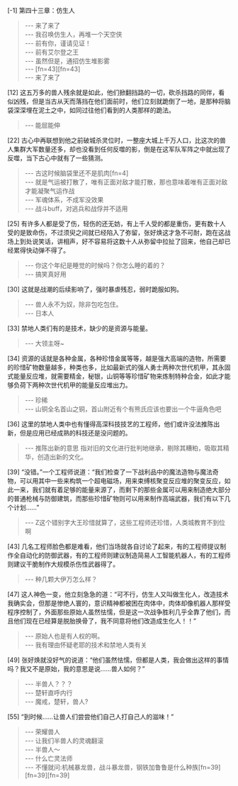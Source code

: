 
[-1] 第四十三章：仿生人
>--- 来了来了<br>
>--- 我召唤仿生人，再堆一个天空侠<br>
>--- 前有你，谨请见证！<br>
>--- 前有艾尔登之王<br>
>--- 虽然但是，通招仿生堆影雾<br>
>--- [fn=43][fn=43]<br>
>--- 来了来了<br>

[12] 这五万多的兽人残余就是如此，他们掀翻挡路的一切，砍杀挡路的同伴，看似凶残，但是当古从天而落挡在他们面前时，他们立刻就跪倒了一地，是那种将脑袋深深埋在泥土之中，如同过往他们看到的人类那样的跪法。
>--- 能屈能伸<br>

[22] 古心中再联想到他之前破城杀灵位时，一整座大城上千万人口，比这次的兽人集群大军数量还多，却也没看到任何反噬的影，倒是在这军队军阵之中就出现了反噬，当下古心中就有了一些猜测。
>--- 古这时候脑袋里还不是肌肉[fn=4]<br>
>--- 就是气运被打散了，唯有正面对敌才能打散，那也意味着唯有正面对敌才能凝聚气运作战<br>
>--- 军魂体系，不成军没效果<br>
>--- 战斗buff，对逃兵和战俘并不适用<br>

[25] 有许多人都是受了伤，轻伤的还无妨，有上千人受的都是重伤，更有数十人受的是致命伤，不过须臾之间就已经陷入了弥留，张好焕这才急不可耐，跑在这战场上到处说笑话，讲相声，好不容易将这数十人从弥留中拉扯了回来，他自己却已经累得快动弹不得了。
>--- 你这个年纪是睡觉的时候吗？你怎么睡的着的？<br>
>--- 搞笑真好用<br>

[30] 这就是战潮的后续影响了，强时暴虐残忍，弱时跪服如狗。
>--- 兽人永不为奴，除非包吃包住。<br>
>--- 日本人<br>

[33] 禁地人类们有的是技术，缺少的是资源与能量。
>--- 大领主呀~<br>

[34] 资源的话就是各种金属，各种珍惜金属等等，越是强大高端的造物，所需要的珍惜矿物数量越多，种类也多，比如最新式的强人勇士两种次世代机甲，其永固式能量反应堆，就需要精金，秘银，山铜等等珍惜矿物来炼制特种合金，如此才能够负荷下两种次世代机甲的能量反应堆出力。
>--- 珍稀<br>
>--- 山铜全名首山之铜，首山附近有个有熊氏应该也要出一个牛逼角色吧<br>

[36] 这里的禁地人类中也有懂得高深科技技艺的工程师，他们或许没法推陈出新，但是应用已经成熟的科技还是没问题的。
>--- 推陈出新的意思
指对旧的文化进行批判地继承，剔除其糟粕，吸取其精华，创造出新的文化。<br>

[39] “没错。”一个工程师说道：“我们检查了一下战利品中的魔法造物与魔法奇物，可以用其中一些来构筑一个超电磁场，用来束缚核聚变反应堆的聚变反应，如此一来，我们就有着足够的能量来源了，而剩下的那些金属可以用来制造绝大部分的普通枪械与防御建筑，而那些珍惜矿物则可以用来制作高端武器，我们有以下几个计划……”
>--- Z这个错别字大王珍惜就算了，这些工程师还珍惜，人类城教育不到位啊<br>

[43] 几名工程师脸色都是难看，他们当场就各自讨论了起来，有的工程师提议制作全自动化的防御武器，有的工程师则建议制造简易人工智能机器人，有的工程师则建议干脆制作大规模杀伤性武器得了。
>--- 种几颗大伊万怎么样？<br>

[47] 这人神色一变，他立刻急急的道：“可不行，仿生人又叫做生化人，改造技术我确实会，但那是惨绝人寰的，意识精神都被困在肉体中，肉体却像机器人那样受程序控制了，外面那些原始人虽然怯懦，但是这一次战争胜利几乎全靠了他们，而且他们现在已经算是脱胎换骨了，我不同意将他们改造成生化人！！”
>--- 原始人也是有人权的啊。<br>
>--- 我有理由怀疑老耶的技术和禁地人类有关<br>

[49] 张好焕就没好气的说道：“他们虽然怯懦，但都是人类，我会做出这样的事情吗？我又不是原始，我的意思是说……兽人如何？”
>--- 半兽人？？？<br>
>--- 楚轩直呼内行<br>
>--- 魔戒，楚轩，兽人?<br>

[55] “到时候……让兽人们尝尝他们自己人打自己人的滋味！”
>--- 荣耀兽人<br>
>--- 让我们半兽人的灵魂翻滚<br>
>--- 半兽人～<br>
>--- 什么亡灵法师<br>
>--- 不懂就问:机械暴龙兽，战斗暴龙兽，钢铁加鲁鲁是什么种族[fn=39][fn=39][fn=39]<br>
